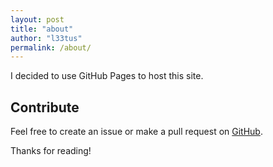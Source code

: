 ```yaml
---
layout: post
title: "about"
author: "l33tus"
permalink: /about/
---
```


I decided to use GitHub Pages to host this site.

## Contribute
Feel free to create an issue or make a pull request on [GitHub](https://github.com/pinkyscanon/pinkyscanon.github.io).

Thanks for reading!
